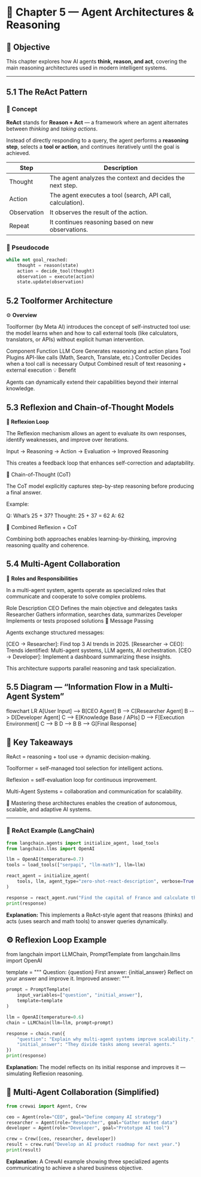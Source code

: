 # 🧠 Chapter 5 — Agent Architectures & Reasoning

## 🎯 Objective
This chapter explores how AI agents **think, reason, and act**, covering the main reasoning architectures used in modern intelligent systems.

---

## 5.1 The ReAct Pattern

### 🧩 Concept
**ReAct** stands for **Reason + Act** — a framework where an agent alternates between *thinking* and *taking actions*.

Instead of directly responding to a query, the agent performs a **reasoning step**, selects a **tool or action**, and continues iteratively until the goal is achieved.

| Step | Description |
|------|--------------|
| Thought | The agent analyzes the context and decides the next step. |
| Action | The agent executes a tool (search, API call, calculation). |
| Observation | It observes the result of the action. |
| Repeat | It continues reasoning based on new observations. |

### 🧠 Pseudocode
```python
while not goal_reached:
    thought = reason(state)
    action = decide_tool(thought)
    observation = execute(action)
    state.update(observation)
````

## 5.2 Toolformer Architecture
⚙️ **Overview**

Toolformer (by Meta AI) introduces the concept of self-instructed tool use:
the model learns when and how to call external tools (like calculators, translators, or APIs) without explicit human intervention.

Component	Function
LLM Core	Generates reasoning and action plans
Tool Plugins	API-like calls (Math, Search, Translate, etc.)
Controller	Decides when a tool call is necessary
Output	Combined result of text reasoning + external execution
💡 Benefit

Agents can dynamically extend their capabilities beyond their internal knowledge.

## 5.3 Reflexion and Chain-of-Thought Models
**🧩 Reflexion Loop**

The Reflexion mechanism allows an agent to evaluate its own responses, identify weaknesses, and improve over iterations.

Input → Reasoning → Action → Evaluation → Improved Reasoning


This creates a feedback loop that enhances self-correction and adaptability.

🧠 Chain-of-Thought (CoT)

The CoT model explicitly captures step-by-step reasoning before producing a final answer.

Example:

Q: What’s 25 + 37?
Thought: 25 + 37 = 62
A: 62

🚀 Combined Reflexion + CoT

Combining both approaches enables learning-by-thinking, improving reasoning quality and coherence.

## 5.4 Multi-Agent Collaboration
🧩 **Roles and Responsibilities**

In a multi-agent system, agents operate as specialized roles that communicate and cooperate to solve complex problems.

Role	Description
CEO	Defines the main objective and delegates tasks
Researcher	Gathers information, searches data, summarizes
Developer	Implements or tests proposed solutions
💬 Message Passing

Agents exchange structured messages:

[CEO → Researcher]: Find top 3 AI trends in 2025.
[Researcher → CEO]: Trends identified: Multi-agent systems, LLM agents, AI orchestration.
[CEO → Developer]: Implement a dashboard summarizing these insights.


This architecture supports parallel reasoning and task specialization.

## 5.5 Diagram — “Information Flow in a Multi-Agent System”
flowchart LR
    A[User Input] --> B[CEO Agent]
    B --> C[Researcher Agent]
    B --> D[Developer Agent]
    C --> E[Knowledge Base / APIs]
    D --> F[Execution Environment]
    C --> B
    D --> B
    B --> G[Final Response]

## 🧩 Key Takeaways

ReAct = reasoning + tool use → dynamic decision-making.

Toolformer = self-managed tool selection for intelligent actions.

Reflexion = self-evaluation loop for continuous improvement.

Multi-Agent Systems = collaboration and communication for scalability.

🧠 Mastering these architectures enables the creation of autonomous, scalable, and adaptive AI systems.


---

### 🧠 ReAct Example (LangChain)

```python
from langchain.agents import initialize_agent, load_tools
from langchain.llms import OpenAI

llm = OpenAI(temperature=0.7)
tools = load_tools(["serpapi", "llm-math"], llm=llm)

react_agent = initialize_agent(
    tools, llm, agent_type="zero-shot-react-description", verbose=True
)

response = react_agent.run("Find the capital of France and calculate the number of letters in it.")
print(response)
````

**Explanation:**
This implements a ReAct-style agent that reasons (thinks) and acts (uses search and math tools) to answer queries dynamically.

## ⚙️ Reflexion Loop Example
from langchain import LLMChain, PromptTemplate
from langchain.llms import OpenAI

template = """
Question: {question}
First answer: {initial_answer}
Reflect on your answer and improve it.
Improved answer:
"""
````python
prompt = PromptTemplate(
    input_variables=["question", "initial_answer"],
    template=template
)

llm = OpenAI(temperature=0.6)
chain = LLMChain(llm=llm, prompt=prompt)

response = chain.run({
    "question": "Explain why multi-agent systems improve scalability.",
    "initial_answer": "They divide tasks among several agents."
})
print(response)
````

**Explanation:**
The model reflects on its initial response and improves it — simulating Reflexion reasoning.

## 🧩 Multi-Agent Collaboration (Simplified)

````python
from crewai import Agent, Crew

ceo = Agent(role="CEO", goal="Define company AI strategy")
researcher = Agent(role="Researcher", goal="Gather market data")
developer = Agent(role="Developer", goal="Prototype AI tool")

crew = Crew([ceo, researcher, developer])
result = crew.run("Develop an AI product roadmap for next year.")
print(result)
````

**Explanation:**
A CrewAI example showing three specialized agents communicating to achieve a shared business objective.








